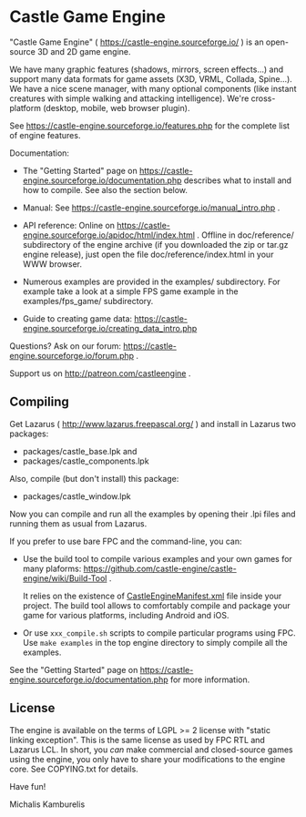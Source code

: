 Castle Game Engine
==================

"Castle Game Engine" ( https://castle-engine.sourceforge.io/ )
is an open-source 3D and 2D game engine.

We have many graphic features (shadows, mirrors, screen effects...)
and support many data formats for game assets (X3D, VRML, Collada, Spine...).
We have a nice scene manager, with many optional components
(like instant creatures with simple walking and attacking intelligence).
We're cross-platform (desktop, mobile, web browser plugin).

See https://castle-engine.sourceforge.io/features.php
for the complete list of engine features.

Documentation:

- The "Getting Started" page on
  https://castle-engine.sourceforge.io/documentation.php
  describes what to install and how to compile. See also the section below.

- Manual: See https://castle-engine.sourceforge.io/manual_intro.php .

- API reference:
  Online on https://castle-engine.sourceforge.io/apidoc/html/index.html .
  Offline in doc/reference/ subdirectory of the engine archive
  (if you downloaded the zip or tar.gz engine release),
  just open the file doc/reference/index.html in your WWW browser.

- Numerous examples are provided in the examples/ subdirectory.
  For example take a look at a simple FPS game example in
  the examples/fps_game/ subdirectory.

- Guide to creating game data:
  https://castle-engine.sourceforge.io/creating_data_intro.php

Questions? Ask on our forum: https://castle-engine.sourceforge.io/forum.php .

Support us on http://patreon.com/castleengine .

Compiling
---------

Get Lazarus ( http://www.lazarus.freepascal.org/ )
and install in Lazarus two packages:

- packages/castle_base.lpk and
- packages/castle_components.lpk

Also, compile (but don't install) this package:

- packages/castle_window.lpk

Now you can compile and run all the examples by opening their .lpi files
and running them as usual from Lazarus.

If you prefer to use bare FPC and the command-line, you can:

- Use the build tool to compile various examples and your own games
  for many plaforms:
  https://github.com/castle-engine/castle-engine/wiki/Build-Tool .

    It relies on the existence of [CastleEngineManifest.xml](https://github.com/castle-engine/castle-engine/wiki/CastleEngineManifest.xml-examples)
    file inside your project. The build tool allows to comfortably
    compile and package your game for various platforms,
    including Android and iOS.

- Or use `xxx_compile.sh` scripts to compile particular programs using FPC.
  Use `make examples` in the top engine directory to simply compile
  all the examples.

See the "Getting Started" page on
https://castle-engine.sourceforge.io/documentation.php
for more information.

License
-------

The engine is available on the terms of LGPL >= 2 license
with "static linking exception". This is the same license
as used by FPC RTL and Lazarus LCL. In short, you *can* make
commercial and closed-source games using the engine,
you only have to share your modifications to the engine core.
See COPYING.txt for details.

Have fun!

Michalis Kamburelis

